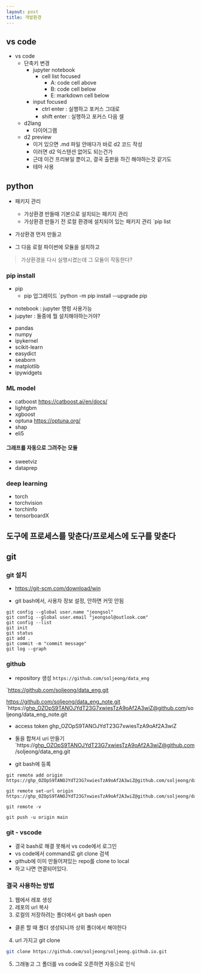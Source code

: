 ```yaml
---
layout: post
title: 개발환경
---
```

## vs code

* vs code
  * 단축키 변경
    * jupyter notebook
      * cell list focused
        * A: code cell above
        * B: code cell below
        * E: markdown cell below
    * input focused
      * ctrl enter : 실행하고 포커스 그대로
      * shift enter : 실행하고 포커스 다음 셀
  * d2lang
    * 다이어그램
  * d2 preview
    * 이거 있으면 .md 파일 안에다가 바로 d2 코드 작성
    * 이러면 d2 익스텐션 없어도 되는건가
    * 근데 이건 프리뷰일 뿐이고, 결국 출판을 하긴 해야하는것 같기도
    * 테마 사용

## python

* 패키지 관리
  * 가상환경 만들때 기본으로 설치되는 패키지 관리
  * 가상환경 만들기 전 로컬 환경에 설치되어 있는 패키지 관리
        `pip list

* 가상환경 먼저 만들고
* 그 다음 로컬 파이썬에 모듈을 설치하고

> 가상환경을 다시 실행시켰는데 그 모듈이 작동한다?

### pip install

* pip
  * pip 업그레이드
        `python -m pip install --upgrade pip
- notebook : jupyter 명령 사용가능
- jupyter : 둘중에 뭘 설치해야하는거야?
* pandas
* numpy
* ipykernel
* scikit-learn
* easydict
* seaborn
* matplotlib
* ipywidgets

### ML model
- catboost  https://catboost.ai/en/docs/
- lightgbm
- xgboost
- optuna  https://optuna.org/
- shap
- eli5

#### 그래프를 자동으로 그려주는 모듈

* sweetviz
* dataprep

### deep learning
- torch
- torchvision
- torchinfo
- tensorboardX

## 도구에 프로세스를 맞춘다/프로세스에 도구를 맞춘다

## git

### git 설치

* <https://git-scm.com/download/win>

* git bash에서, 사용자 정보 설정, 안하면 커밋 안됨

```
git config --global user.name "jeongsol"
git config --global user.email "jeongsol@outlook.com"
git config --list
git init
git status
git add .
git commit -m "commit message"
git log --graph
```

### github

* repository 생성
`https://github.com/soljeong/data_eng`

`<https://github.com/soljeong/data_eng.git>

<https://github.com/soljeong/data_eng_note.git>
`https://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@github.com/soljeong/data_eng_note.git

* access token
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

* 둘을 합쳐서 uri 만들기
`https://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@github.com/soljeong/data_eng.git

* git bash에 등록

```
git remote add origin https://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@github.com/soljeong/data_eng.git

git remote set-url origin https://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@github.com/soljeong/data_eng_note.git

git remote -v

git push -u origin main
```

### git - vscode

* 결국 bash로 해결 못해서 vs code에서 로그인
* vs code에서 command로 git clone 검색
* github에 이미 만들어져있는 repo를 clone to local
* 하고 나면 연결되어있다.

### 결국 사용하는 방법

1. 웹에서 레포 생성
2. 레포의 url 복사
3. 로컬의 저장하려는 폴더에서 git bash open

* 클론 할 때 폴더 생성되니까 상위 폴더에서 해야한다

4. url 가지고 git clone

```bash
git clone https://github.com/soljeong/soljeong.github.io.git
```

5. 그래놓고 그 폴더를 vs code로 오픈하면 자동으로 인식
